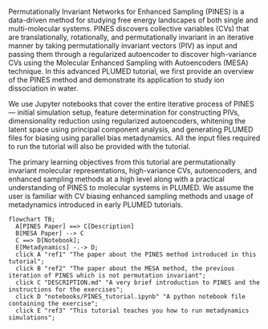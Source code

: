 Permutationally Invariant Networks for Enhanced Sampling (PINES) is a data-driven
method for studying free energy landscapes of both single and multi-molecular systems.
PINES discovers collective variables (CVs) that are translationally, rotationally, and
permutationally invariant in an iterative manner by taking permutationally invariant
vectors (PIV) as input and passing them through a regularized autoencoder to discover
high-variance CVs  using the Molecular Enhanced Sampling with Autoencoders (MESA) technique.
In this advanced PLUMED tutorial, we first provide an overview of
the PINES method and demonstrate its application to study ion dissociation in water.


We use Jupyter notebooks that cover the entire iterative process of PINES — initial
simulation setup, feature determination for constructing PIVs, dimensionality reduction
using regularized autoencoders, whitening the latent space using principal component
analysis, and generating PLUMED files for biasing using parallel bias metadynamics. All
the input files required to run the tutorial will also be provided with the tutorial.

The primary learning objectives from this tutorial are permutationally invariant molecular representations,
high-variance CVs, autoencoders, and enhanced sampling methods at a high level
along with a practical understanding of PINES to molecular systems in PLUMED. We
assume the user is familiar with CV biasing enhanced sampling methods and usage of
metadynamics introduced in early PLUMED tutorials.

```mermaid
flowchart TB;
  A[PINES Paper] ==> C[Description] 
  B[MESA Paper] --> C
  C ==> D[Notebook];
  E[Metadynamics] -.-> D;
  click A "ref1" "The paper about the PINES method introduced in this tutorial";
  click B "ref2" "The paper about the MESA method, the previous iteration of PINES which is not permutation invariant";
  click C "DESCRIPTION.md" "A very brief introduction to PINES and the instructions for the exercises";
  click D "notebooks/PINES_tutorial.ipynb" "A python notebook file containing the exercise";
  click E "ref3" "This tutorial teaches you how to run metadynamics simulations";
```
